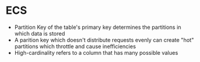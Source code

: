 # ECS

* Partition Key of the table's primary key determines the partitions in which data is stored
* A parition key which doesn't distribute requests evenly can create "hot" partitions which throttle and cause inefficiencies
* High-cardinality refers to a column that has many possible values
